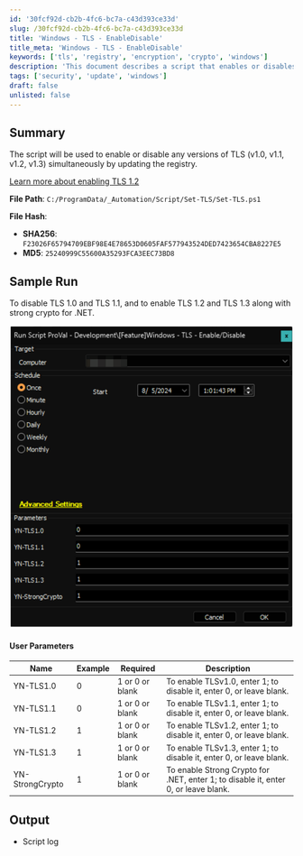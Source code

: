 ```yaml
---
id: '30fcf92d-cb2b-4fc6-bc7a-c43d393ce33d'
slug: /30fcf92d-cb2b-4fc6-bc7a-c43d393ce33d
title: 'Windows - TLS - EnableDisable'
title_meta: 'Windows - TLS - EnableDisable'
keywords: ['tls', 'registry', 'encryption', 'crypto', 'windows']
description: 'This document describes a script that enables or disables various versions of TLS (v1.0, v1.1, v1.2, v1.3) by updating the Windows registry. It includes user parameters for configuration and a sample run demonstrating the script in action.'
tags: ['security', 'update', 'windows']
draft: false
unlisted: false
---
```


## Summary

The script will be used to enable or disable any versions of TLS (v1.0, v1.1, v1.2, v1.3) simultaneously by updating the registry.

[Learn more about enabling TLS 1.2](https://learn.microsoft.com/en-us/entra/identity/hybrid/connect/reference-connect-tls-enforcement#enable-tls-12)

**File Path**: `C:/ProgramData/_Automation/Script/Set-TLS/Set-TLS.ps1`

**File Hash**:  
- **SHA256**: `F23026F65794709EBF98E4E78653D0605FAF577943524DED7423654CBA8227E5`  
- **MD5**: `25240999C55600A35293FCA3EEC73BD8`

## Sample Run

To disable TLS 1.0 and TLS 1.1, and to enable TLS 1.2 and TLS 1.3 along with strong crypto for .NET.

![Sample Run](../../../static/img/Windows---TLS---EnableDisable/image_1.png)

#### User Parameters

| Name            | Example | Required            | Description                                                                                     |
|-----------------|---------|---------------------|-------------------------------------------------------------------------------------------------|
| YN-TLS1.0      | 0       | 1 or 0 or blank     | To enable TLSv1.0, enter 1; to disable it, enter 0, or leave blank.                          |
| YN-TLS1.1      | 0       | 1 or 0 or blank     | To enable TLSv1.1, enter 1; to disable it, enter 0, or leave blank.                          |
| YN-TLS1.2      | 1       | 1 or 0 or blank     | To enable TLSv1.2, enter 1; to disable it, enter 0, or leave blank.                          |
| YN-TLS1.3      | 1       | 1 or 0 or blank     | To enable TLSv1.3, enter 1; to disable it, enter 0, or leave blank.                          |
| YN-StrongCrypto | 1       | 1 or 0 or blank     | To enable Strong Crypto for .NET, enter 1; to disable it, enter 0, or leave blank.           |

## Output

- Script log


